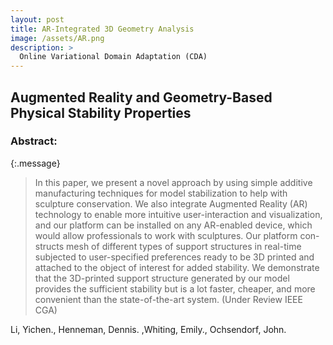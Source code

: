 ```yaml
---
layout: post
title: AR-Integrated 3D Geometry Analysis
image: /assets/AR.png
description: >
  Online Variational Domain Adaptation (CDA)
---
```



## Augmented Reality and Geometry-Based Physical Stability Properties

### Abstract: 

{:.message}

  > In this paper, we present a novel approach by using simple additive manufacturing techniques for model stabilization to help with sculpture conservation. We also integrate Augmented Reality (AR) technology to enable more intuitive user-interaction and visualization, and our platform can be installed on any AR-enabled device, which would allow professionals to work with sculptures. Our platform con- structs mesh of different types of support structures in real-time subjected to user-specified preferences ready to be 3D printed and attached to the object of interest for added stability. We demonstrate that the 3D-printed support structure generated by our model provides the sufficient stability but is a lot faster, cheaper, and more convenient than the state-of-the-art system. (Under Review IEEE CGA)



Li, Yichen., Henneman, Dennis. ,Whiting, Emily., Ochsendorf, John.
